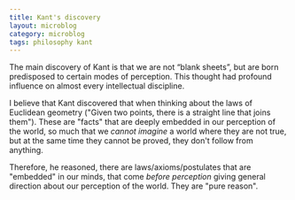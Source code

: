 ```yaml
---
title: Kant's discovery
layout: microblog
category: microblog
tags: philosophy kant
---
```


The main discovery of Kant is that we are not “blank sheets”, but are born predisposed to certain modes of perception. This thought had profound influence on almost every intellectual discipline.

I believe that Kant discovered that when thinking about the laws of Euclidean geometry ("Given two points, there is a straight line that joins them"). These are "facts" that are deeply embedded in our perception of the world, so much that we *cannot imagine* a world where they are not true, but at the same time they cannot be proved, they don't follow from anything.

Therefore, he reasoned, there are laws/axioms/postulates that are "embedded" in our minds, that come *before perception* giving general direction about our perception of the world. They are "pure reason".


